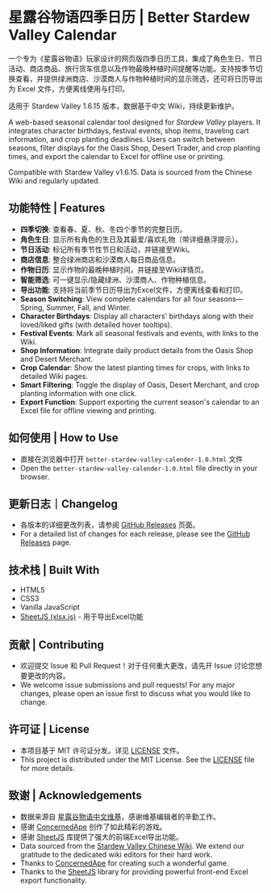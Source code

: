 # 星露谷物语四季日历 | Better Stardew Valley Calendar

一个专为《星露谷物语》玩家设计的网页版四季日历工具，集成了角色生日、节日活动、商店商品、旅行货车信息以及作物最晚种植时间提醒等功能。支持按季节切换查看，并提供绿洲商店、沙漠商人与作物种植时间的显示筛选，还可将日历导出为 Excel 文件，方便离线使用与打印。

适用于 Stardew Valley 1.6.15 版本，数据基于中文 Wiki，持续更新维护。

A web-based seasonal calendar tool designed for *Stardew Valley* players. It integrates character birthdays, festival events, shop items, traveling cart information, and crop planting deadlines. Users can switch between seasons, filter displays for the Oasis Shop, Desert Trader, and crop planting times, and export the calendar to Excel for offline use or printing.

Compatible with Stardew Valley v1.6.15. Data is sourced from the Chinese Wiki and regularly updated.

## 功能特性 | Features

- **四季切换**: 查看春、夏、秋、冬四个季节的完整日历。
- **角色生日**: 显示所有角色的生日及其最爱/喜欢礼物（带详细悬浮提示）。
- **节日活动**: 标记所有季节性节日和活动，并链接至Wiki。
- **商店信息**: 整合绿洲商店和沙漠商人每日商品信息。
- **作物日历**: 显示作物的最晚种植时间，并链接至Wiki详情页。
- **智能筛选**: 可一键显示/隐藏绿洲、沙漠商人、作物种植信息。
- **导出功能**: 支持将当前季节日历导出为Excel文件，方便离线查看和打印。
- **Season Switching**: View complete calendars for all four seasons—Spring, Summer, Fall, and Winter.
- **Character Birthdays**: Display all characters' birthdays along with their loved/liked gifts (with detailed hover tooltips).
- **Festival Events**: Mark all seasonal festivals and events, with links to the Wiki.
- **Shop Information**: Integrate daily product details from the Oasis Shop and Desert Merchant.
- **Crop Calendar**: Show the latest planting times for crops, with links to detailed Wiki pages.
- **Smart Filtering**: Toggle the display of Oasis, Desert Merchant, and crop planting information with one click.
- **Export Function**: Support exporting the current season's calendar to an Excel file for offline viewing and printing.

## 如何使用 | How to Use

- 直接在浏览器中打开 `better-stardew-valley-calender-1.0.html` 文件
- Open the `better-stardew-valley-calender-1.0.html` file directly in your browser.

## 更新日志｜Changelog

- 各版本的详细更改列表，请参阅 [GitHub Releases](https://github.com/Ivan0533/better-stardew-valley-calender/releases) 页面。
- For a detailed list of changes for each release, please see the [GitHub Releases](https://github.com/Ivan0533/better-stardew-valley-calender/releases) page.

## 技术栈 | Built With

- HTML5
- CSS3
- Vanilla JavaScript
- [SheetJS (xlsx.js)](https://sheetjs.com/) - 用于导出Excel功能

## 贡献 | Contributing

- 欢迎提交 Issue 和 Pull Request！对于任何重大更改，请先开 Issue 讨论您想要更改的内容。
- We welcome issue submissions and pull requests! For any major changes, please open an issue first to discuss what you would like to change.

## 许可证 | License

- 本项目基于 MIT 许可证分发。详见 [LICENSE](http://LICENSE) 文件。
- This project is distributed under the MIT License. See the [LICENSE](http://LICENSE) file for more details.

## 致谢 | Acknowledgements

- 数据来源自 [星露谷物语中文维基](https://zh.stardewvalleywiki.com/)，感谢维基编辑者的辛勤工作。
- 感谢 [ConcernedApe](https://www.stardewvalley.net/) 创作了如此精彩的游戏。
- 感谢 [SheetJS](https://sheetjs.com/) 库提供了强大的前端Excel导出功能。
- Data sourced from the [Stardew Valley Chinese Wiki](https://zh.stardewvalleywiki.com/). We extend our gratitude to the dedicated wiki editors for their hard work.
- Thanks to [ConcernedApe](https://www.stardewvalley.net/) for creating such a wonderful game.
- Thanks to the [SheetJS](https://sheetjs.com/) library for providing powerful front-end Excel export functionality.
